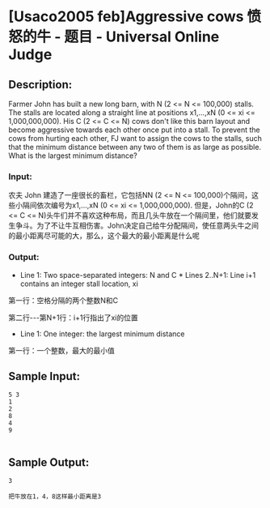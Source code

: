 # [Usaco2005 feb]Aggressive cows 愤怒的牛 - 题目 - Universal Online Judge

## Description: 

Farmer John has built a new long barn, with N (2 <= N <= 100,000) stalls. The stalls are located along a straight line at positions x1,...,xN (0 <= xi <= 1,000,000,000). His C (2 <= C <= N) cows don't like this barn layout and become aggressive towards each other once put into a stall. To prevent the cows from hurting each other, FJ want to assign the cows to the stalls, such that the minimum distance between any two of them is as large as possible. What is the largest minimum distance? 

### Input: 

农夫 John 建造了一座很长的畜栏，它包括NN (2 <= N <= 100,000)个隔间，这些小隔间依次编号为x1,...,xN (0 <= xi <= 1,000,000,000). 但是，John的C (2 <= C <= N)头牛们并不喜欢这种布局，而且几头牛放在一个隔间里，他们就要发生争斗。为了不让牛互相伤害。John决定自己给牛分配隔间，使任意两头牛之间的最小距离尽可能的大，那么，这个最大的最小距离是什么呢 

### Output: 

* Line 1: Two space-separated integers: N and C * Lines 2..N+1: Line i+1 contains an integer stall location, xi 

第一行：空格分隔的两个整数N和C 

第二行---第N+1行：i+1行指出了xi的位置 

* Line 1: One integer: the largest minimum distance 

第一行：一个整数，最大的最小值


## Sample Input: 
```
5 3
1
2
8
4
9


```

## Sample Output: 
```
3

把牛放在1，4，8这样最小距离是3 
```
